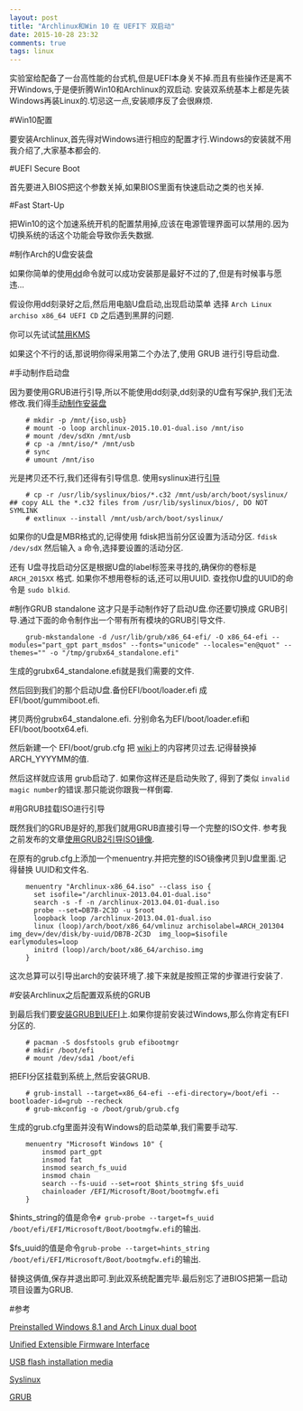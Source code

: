 ```yaml
---
layout: post
title: "Archlinux和Win 10 在 UEFI下 双启动"
date: 2015-10-28 23:32
comments: true
tags: linux
---
```


实验室给配备了一台高性能的台式机,但是UEFI本身关不掉.而且有些操作还是离不开Windows,于是便折腾Win10和Archlinux的双启动.
安装双系统基本上都是先装Windows再装Linux的.切忌这一点,安装顺序反了会很麻烦.

#Win10配置

要安装Archlinux,首先得对Windows进行相应的配置才行.Windows的安装就不用我介绍了,大家基本都会的.

#UEFI Secure Boot

首先要进入BIOS把这个参数关掉,如果BIOS里面有快速启动之类的也关掉.

#Fast Start-Up

把Win10的这个加速系统开机的配置禁用掉,应该在电源管理界面可以禁用的.因为切换系统的话这个功能会导致你丢失数据.

#制作Arch的U盘安装盘

如果你简单的使用[dd](https://wiki.archlinux.org/index.php/USB_flash_installation_media#In_GNU.2FLinux)命令就可以成功安装那是最好不过的了,但是有时候事与愿违...

假设你用dd刻录好之后,然后用电脑U盘启动,出现启动菜单 选择 `Arch Linux archiso x86_64 UEFI CD` 之后遇到黑屏的问题.

你可以先试试[禁用KMS](https://wiki.archlinux.org/index.php/Unified_Extensible_Firmware_Interface#USB_media_gets_struck_with_black_screen)

如果这个不行的话,那说明你得采用第二个办法了,使用 GRUB 进行引导启动盘.

#手动制作启动盘

因为要使用GRUB进行引导,所以不能使用dd刻录,dd刻录的U盘有写保护,我们无法修改.我们得[手动制作安装盘](https://wiki.archlinux.org/index.php/USB_flash_installation_media#Using_manual_formatting)

		# mkdir -p /mnt/{iso,usb}
		# mount -o loop archlinux-2015.10.01-dual.iso /mnt/iso
		# mount /dev/sdXn /mnt/usb
		# cp -a /mnt/iso/* /mnt/usb
		# sync
		# umount /mnt/iso

光是拷贝还不行,我们还得有引导信息. 使用syslinux进行[引导](https://wiki.archlinux.org/index.php/Syslinux#Manual_install)

		# cp -r /usr/lib/syslinux/bios/*.c32 /mnt/usb/arch/boot/syslinux/       ## copy ALL the *.c32 files from /usr/lib/syslinux/bios/, DO NOT SYMLINK
		# extlinux --install /mnt/usb/arch/boot/syslinux/

如果你的U盘是MBR格式的,记得使用 fdisk把当前分区设置为活动分区. `fdisk /dev/sdX` 然后输入 `a` 命令,选择要设置的活动分区.

还有 U盘寻找启动分区是根据U盘的label标签来寻找的,确保你的卷标是 `ARCH_2015XX` 格式. 如果你不想用卷标的话,还可以用UUID. 
查找你U盘的UUID的命令是 `sudo blkid`.

#制作GRUB standalone
这才只是手动制作好了启动U盘.你还要切换成 GRUB引导.通过下面的命令制作出一个带有所有模块的GRUB引导文件.

		grub-mkstandalone -d /usr/lib/grub/x86_64-efi/ -O x86_64-efi --modules="part_gpt part_msdos" --fonts="unicode" --locales="en@quot" --themes="" -o "/tmp/grubx64_standalone.efi"

生成的grubx64_standalone.efi就是我们需要的文件.

然后回到我们的那个启动U盘.备份EFI/boot/loader.efi 成 EFI/boot/gummiboot.efi.

拷贝两份grubx64_standalone.efi. 分别命名为EFI/boot/loader.efi和EFI/boot/bootx64.efi.

然后新建一个 EFI/boot/grub.cfg 把 [wiki](https://wiki.archlinux.org/index.php/Unified_Extensible_Firmware_Interface#USB_media_gets_struck_with_black_screen)上的内容拷贝过去.记得替换掉ARCH_YYYYMM的值.

然后这样就应该用 grub启动了. 如果你这样还是启动失败了, 得到了类似 `invalid magic number`的错误.那只能说你跟我一样倒霉.

#用GRUB挂载ISO进行引导

既然我们的GRUB是好的,那我们就用GRUB直接引导一个完整的ISO文件. 参考我之前发布的文章[使用GRUB2引导ISO镜像](https://blog.icehoney.me/posts/2013-04-25-grub2-boot-from-iso).

在原有的grub.cfg上添加一个menuentry.并把完整的ISO镜像拷贝到U盘里面.记得替换 UUID和文件名.

		menuentry "Archlinux-x86_64.iso" --class iso {
		  set isofile="/archlinux-2013.04.01-dual.iso"
		  search -s -f -n /archlinux-2013.04.01-dual.iso
		  probe --set=DB7B-2C3D -u $root
		  loopback loop /archlinux-2013.04.01-dual.iso
		  linux (loop)/arch/boot/x86_64/vmlinuz archisolabel=ARCH_201304 img_dev=/dev/disk/by-uuid/DB7B-2C3D  img_loop=$isofile earlymodules=loop
		  initrd (loop)/arch/boot/x86_64/archiso.img
		}

这次总算可以引导出arch的安装环境了.接下来就是按照正常的步骤进行安装了.

#安装Archlinux之后配置双系统的GRUB

到最后我们要[安装GRUB到UEFI](https://wiki.archlinux.org/index.php/GRUB#UEFI_systems)上.如果你提前安装过Windows,那么你肯定有EFI分区的.

		# pacman -S dosfstools grub efibootmgr
		# mkdir /boot/efi
		# mount /dev/sda1 /boot/efi

把EFI分区挂载到系统上,然后安装GRUB.

		# grub-install --target=x86_64-efi --efi-directory=/boot/efi --bootloader-id=grub --recheck
		# grub-mkconfig -o /boot/grub/grub.cfg

生成的grub.cfg里面并没有Windows的启动菜单,我们需要手动写.

		menuentry "Microsoft Windows 10" {
		    insmod part_gpt
		    insmod fat
		    insmod search_fs_uuid
		    insmod chain
		    search --fs-uuid --set=root $hints_string $fs_uuid
		    chainloader /EFI/Microsoft/Boot/bootmgfw.efi
		}

$hints_string的值是命令`# grub-probe --target=fs_uuid /boot/efi/EFI/Microsoft/Boot/bootmgfw.efi`的输出.

$fs_uuid的值是命令`grub-probe --target=hints_string /boot/efi/EFI/Microsoft/Boot/bootmgfw.efi`的输出.

替换这俩值,保存并退出即可.到此双系统配置完毕.最后别忘了进BIOS把第一启动项目设置为GRUB.

#参考

[Preinstalled Windows 8.1 and Arch Linux dual boot](https://gist.github.com/miguelfrde/5dde43aa08b076106b9e)

[Unified Extensible Firmware Interface](https://wiki.archlinux.org/index.php/Unified_Extensible_Firmware_Interface#USB_media_gets_struck_with_black_screen)

[USB flash installation media](https://wiki.archlinux.org/index.php/USB_flash_installation_media#Using_manual_formatting)

[Syslinux](https://wiki.archlinux.org/index.php/Syslinux#Manual_install)

[GRUB](https://wiki.archlinux.org/index.php/GRUB#UEFI_systems)